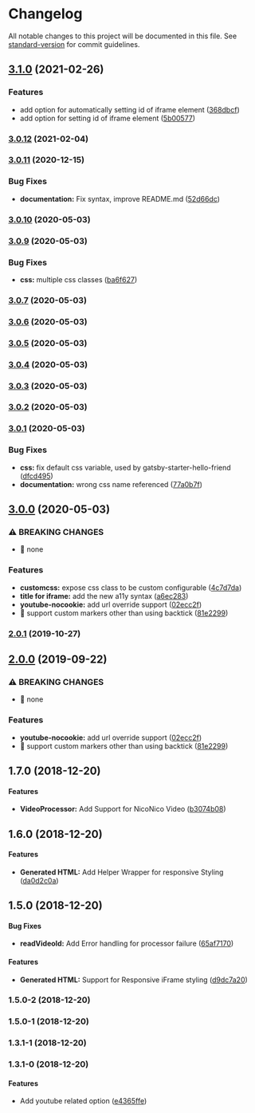 # Changelog

All notable changes to this project will be documented in this file. See [standard-version](https://github.com/conventional-changelog/standard-version) for commit guidelines.

## [3.1.0](https://github.com/borgfriend/gatsby-remark-embed-video/compare/v3.0.12...v3.1.0) (2021-02-26)


### Features

* add option for automatically setting id of iframe element ([368dbcf](https://github.com/borgfriend/gatsby-remark-embed-video/commit/368dbcf354f815057111cf5c09cacd9f68663ee7))
* add option for setting id of iframe element ([5b00577](https://github.com/borgfriend/gatsby-remark-embed-video/commit/5b005776646406a8d275c1d708707d698da66c42))

### [3.0.12](https://github.com/borgfriend/gatsby-remark-embed-video/compare/v3.0.11...v3.0.12) (2021-02-04)

### [3.0.11](https://github.com/borgfriend/gatsby-remark-embed-video/compare/v3.0.10...v3.0.11) (2020-12-15)


### Bug Fixes

* **documentation:** Fix syntax, improve README.md ([52d66dc](https://github.com/borgfriend/gatsby-remark-embed-video/commit/52d66dc6d9a11799ee875bfad6fc523c6ae4df70))

### [3.0.10](https://github.com/borgfriend/gatsby-remark-embed-video/compare/v3.0.9...v3.0.10) (2020-05-03)

### [3.0.9](https://github.com/borgfriend/gatsby-remark-embed-video/compare/v3.0.8...v3.0.9) (2020-05-03)


### Bug Fixes

* **css:** multiple css classes ([ba6f627](https://github.com/borgfriend/gatsby-remark-embed-video/commit/ba6f62702505f01de0ed3dccca99250beb477c89))

### [3.0.7](https://github.com/borgfriend/gatsby-remark-embed-video/compare/v3.0.6...v3.0.7) (2020-05-03)

### [3.0.6](https://github.com/borgfriend/gatsby-remark-embed-video/compare/v3.0.5...v3.0.6) (2020-05-03)

### [3.0.5](https://github.com/borgfriend/gatsby-remark-embed-video/compare/v3.0.4...v3.0.5) (2020-05-03)

### [3.0.4](https://github.com/borgfriend/gatsby-remark-embed-video/compare/v3.0.3...v3.0.4) (2020-05-03)

### [3.0.3](https://github.com/borgfriend/gatsby-remark-embed-video/compare/v3.0.2...v3.0.3) (2020-05-03)

### [3.0.2](https://github.com/borgfriend/gatsby-remark-embed-video/compare/v3.0.1...v3.0.2) (2020-05-03)

### [3.0.1](https://github.com/borgfriend/gatsby-remark-embed-video/compare/v3.0.0...v3.0.1) (2020-05-03)


### Bug Fixes

* **css:** fix default css variable, used by gatsby-starter-hello-friend ([dfcd495](https://github.com/borgfriend/gatsby-remark-embed-video/commit/dfcd4953d78c038cc88b96222953570692fd6d12))
* **documentation:** wrong css name referenced ([77a0b7f](https://github.com/borgfriend/gatsby-remark-embed-video/commit/77a0b7f6e7d962a0002f47e51c7609a293b9db67))

## [3.0.0](https://github.com/borgfriend/gatsby-remark-embed-video/compare/v1.7.0...v3.0.0) (2020-05-03)


### ⚠ BREAKING CHANGES

* 🧨 none

### Features

* **customcss:** expose css class to be custom configurable ([4c7d7da](https://github.com/borgfriend/gatsby-remark-embed-video/commit/4c7d7da7c5d3a232aed95f68402183306a47e582))
* **title for iframe:** add the new a11y syntax ([a6ec283](https://github.com/borgfriend/gatsby-remark-embed-video/commit/a6ec2839afd6100efe01c334edb8a47a511d09fe))
* **youtube-nocookie:** add url override support ([02ecc2f](https://github.com/borgfriend/gatsby-remark-embed-video/commit/02ecc2f537cc72a7803a240599ee73e2fec56aa9))
* 🎸 support custom markers other than using backtick ([81e2299](https://github.com/borgfriend/gatsby-remark-embed-video/commit/81e229992d046cf1f73d3e6a28c6abba701724d4))

### [2.0.1](https://github.com/borgfriend/gatsby-remark-embed-video/compare/v2.0.0...v2.0.1) (2019-10-27)

## [2.0.0](https://github.com/borgfriend/gatsby-remark-embed-video/compare/v1.7.0...v2.0.0) (2019-09-22)


### ⚠ BREAKING CHANGES

* 🧨 none

### Features

* **youtube-nocookie:** add url override support ([02ecc2f](https://github.com/borgfriend/gatsby-remark-embed-video/commit/02ecc2f))
* 🎸 support custom markers other than using backtick ([81e2299](https://github.com/borgfriend/gatsby-remark-embed-video/commit/81e2299))

<a name="1.7.0"></a>
## 1.7.0 (2018-12-20)


#### Features

* **VideoProcessor:** Add Support for NicoNico Video ([b3074b08](git+https://github.com/borgfriend/gatsby-remark-embed-video.git/commit/b3074b08))


<a name="1.6.0"></a>
## 1.6.0 (2018-12-20)


#### Features

* **Generated HTML:** Add Helper Wrapper for responsive Styling ([da0d2c0a](git+https://github.com/borgfriend/gatsby-remark-embed-video.git/commit/da0d2c0a))


<a name="1.5.0"></a>
## 1.5.0 (2018-12-20)


#### Bug Fixes

* **readVideoId:** Add Error handling for processor failure ([65af7170](git+https://github.com/borgfriend/gatsby-remark-embed-video.git/commit/65af7170))


#### Features

* **Generated HTML:** Support for Responsive iFrame styling ([d9dc7a20](git+https://github.com/borgfriend/gatsby-remark-embed-video.git/commit/d9dc7a20))


<a name="1.5.0-2"></a>
### 1.5.0-2 (2018-12-20)


<a name="1.5.0-1"></a>
### 1.5.0-1 (2018-12-20)


<a name="1.3.1-1"></a>
### 1.3.1-1 (2018-12-20)


<a name="1.3.1-0"></a>
### 1.3.1-0 (2018-12-20)


#### Features

* Add youtube related option ([e4365ffe](git+https://github.com/borgfriend/gatsby-remark-embed-video.git/commit/e4365ffe))
